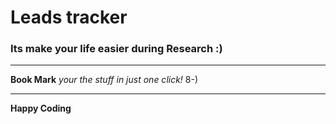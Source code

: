 # Leads tracker

### Its make your life easier during Research :)

---

**Book Mark** _your the stuff in just one click!_ 8-)

---
**Happy Coding**